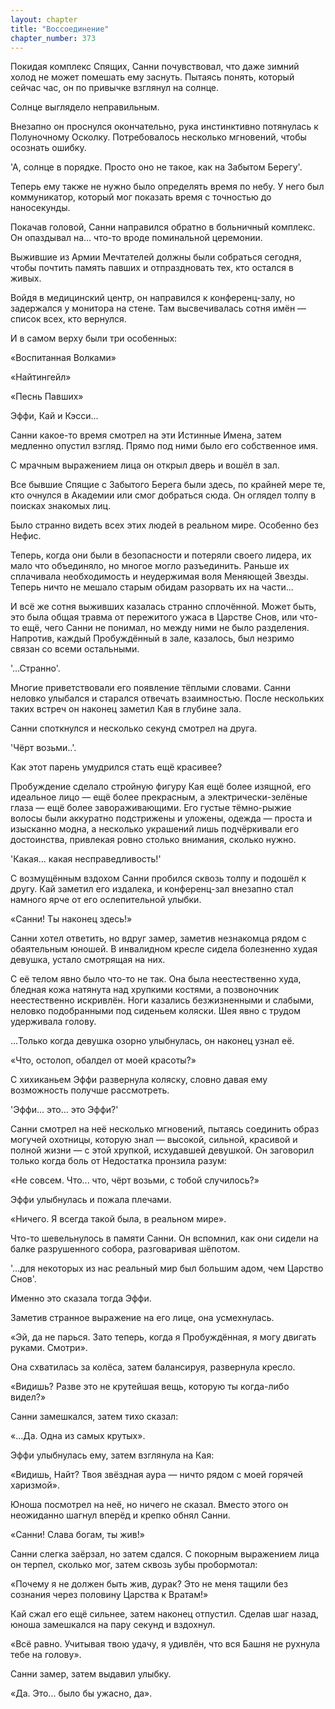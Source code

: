 ```yaml
---
layout: chapter
title: "Воссоединение"
chapter_number: 373
---
```


Покидая комплекс Спящих, Санни почувствовал, что даже зимний холод не может помешать ему заснуть. Пытаясь понять, который сейчас час, он по привычке взглянул на солнце.

Солнце выглядело неправильным.

Внезапно он проснулся окончательно, рука инстинктивно потянулась к Полуночному Осколку. Потребовалось несколько мгновений, чтобы осознать ошибку.

'А, солнце в порядке. Просто оно не такое, как на Забытом Берегу'.

Теперь ему также не нужно было определять время по небу. У него был коммуникатор, который мог показать время с точностью до наносекунды.

Покачав головой, Санни направился обратно в больничный комплекс. Он опаздывал на... что-то вроде поминальной церемонии.

Выжившие из Армии Мечтателей должны были собраться сегодня, чтобы почтить память павших и отпраздновать тех, кто остался в живых.

Войдя в медицинский центр, он направился к конференц-залу, но задержался у монитора на стене. Там высвечивалась сотня имён — список всех, кто вернулся.

И в самом верху были три особенных:

«Воспитанная Волками»

«Найтингейл»

«Песнь Павших»

Эффи, Кай и Кэсси...

Санни какое-то время смотрел на эти Истинные Имена, затем медленно опустил взгляд. Прямо под ними было его собственное имя.

С мрачным выражением лица он открыл дверь и вошёл в зал.

Все бывшие Спящие с Забытого Берега были здесь, по крайней мере те, кто очнулся в Академии или смог добраться сюда. Он оглядел толпу в поисках знакомых лиц.

Было странно видеть всех этих людей в реальном мире. Особенно без Нефис.

Теперь, когда они были в безопасности и потеряли своего лидера, их мало что объединяло, но многое могло разъединить. Раньше их сплачивала необходимость и неудержимая воля Меняющей Звезды. Теперь ничто не мешало старым обидам разорвать их на части...

И всё же сотня выживших казалась странно сплочённой. Может быть, это была общая травма от пережитого ужаса в Царстве Снов, или что-то ещё, чего Санни не понимал, но между ними не было разделения. Напротив, каждый Пробуждённый в зале, казалось, был незримо связан со всеми остальными.

'...Странно'.

Многие приветствовали его появление тёплыми словами. Санни неловко улыбался и старался отвечать взаимностью. После нескольких таких встреч он наконец заметил Кая в глубине зала.

Санни споткнулся и несколько секунд смотрел на друга.

'Чёрт возьми..'.

Как этот парень умудрился стать ещё красивее?

Пробуждение сделало стройную фигуру Кая ещё более изящной, его идеальное лицо — ещё более прекрасным, а электрически-зелёные глаза — ещё более завораживающими. Его густые тёмно-рыжие волосы были аккуратно подстрижены и уложены, одежда — проста и изысканно модна, а несколько украшений лишь подчёркивали его достоинства, привлекая ровно столько внимания, сколько нужно.

'Какая... какая несправедливость!'

С возмущённым вздохом Санни пробился сквозь толпу и подошёл к другу. Кай заметил его издалека, и конференц-зал внезапно стал намного ярче от его ослепительной улыбки.

«Санни! Ты наконец здесь!»

Санни хотел ответить, но вдруг замер, заметив незнакомца рядом с обаятельным юношей. В инвалидном кресле сидела болезненно худая девушка, устало смотрящая на них.

С её телом явно было что-то не так. Она была неестественно худа, бледная кожа натянута над хрупкими костями, а позвоночник неестественно искривлён. Ноги казались безжизненными и слабыми, неловко подобранными под сиденьем коляски. Шея явно с трудом удерживала голову.

...Только когда девушка озорно улыбнулась, он наконец узнал её.

«Что, остолоп, обалдел от моей красоты?»

С хихиканьем Эффи развернула коляску, словно давая ему возможность получше рассмотреть.

'Эффи... это... это Эффи?'

Санни смотрел на неё несколько мгновений, пытаясь соединить образ могучей охотницы, которую знал — высокой, сильной, красивой и полной жизни — с этой хрупкой, исхудавшей девушкой. Он заговорил только когда боль от Недостатка пронзила разум:

«Не совсем. Что... что, чёрт возьми, с тобой случилось?»

Эффи улыбнулась и пожала плечами.

«Ничего. Я всегда такой была, в реальном мире».

Что-то шевельнулось в памяти Санни. Он вспомнил, как они сидели на балке разрушенного собора, разговаривая шёпотом.

'...для некоторых из нас реальный мир был большим адом, чем Царство Снов'.

Именно это сказала тогда Эффи.

Заметив странное выражение на его лице, она усмехнулась.

«Эй, да не парься. Зато теперь, когда я Пробуждённая, я могу двигать руками. Смотри».

Она схватилась за колёса, затем балансируя, развернула кресло.

«Видишь? Разве это не крутейшая вещь, которую ты когда-либо видел?»

Санни замешкался, затем тихо сказал:

«...Да. Одна из самых крутых».

Эффи улыбнулась ему, затем взглянула на Кая:

«Видишь, Найт? Твоя звёздная аура — ничто рядом с моей горячей харизмой».

Юноша посмотрел на неё, но ничего не сказал. Вместо этого он неожиданно шагнул вперёд и крепко обнял Санни.

«Санни! Слава богам, ты жив!»

Санни слегка заёрзал, но затем сдался. С покорным выражением лица он терпел, сколько мог, затем сквозь зубы пробормотал:

«Почему я не должен быть жив, дурак? Это не меня тащили без сознания через половину Царства к Вратам!»

Кай сжал его ещё сильнее, затем наконец отпустил. Сделав шаг назад, юноша замешкался на пару секунд и вздохнул.

«Всё равно. Учитывая твою удачу, я удивлён, что вся Башня не рухнула тебе на голову».

Санни замер, затем выдавил улыбку.

«Да. Это... было бы ужасно, да».